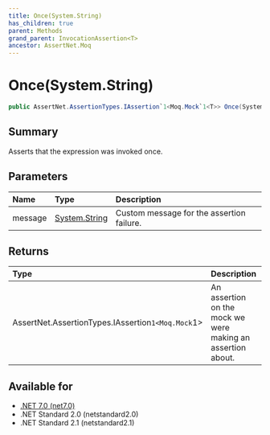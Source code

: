 ```yaml
---
title: Once(System.String)
has_children: true
parent: Methods
grand_parent: InvocationAssertion<T>
ancestor: AssertNet.Moq
---
```

# Once(System.String)

```csharp
public AssertNet.AssertionTypes.IAssertion`1<Moq.Mock`1<T>> Once(System.String message);
```

## Summary
Asserts that the expression was invoked once.

## Parameters
| Name    | Type                                                                        | Description                               |
|:--------|:----------------------------------------------------------------------------|:------------------------------------------|
| message | [System.String](https://learn.microsoft.com/en-us/dotnet/api/system.string) | Custom message for the assertion failure. |


## Returns
| Type                                                 | Description                                                 |
|:-----------------------------------------------------|:------------------------------------------------------------|
| AssertNet.AssertionTypes.IAssertion`1<Moq.Mock`1<T>> | An assertion on the mock we were making an assertion about. |

## Available for
- [.NET 7.0 (net7.0)](https://versionsof.net/core/7.0/)
- .NET Standard 2.0 (netstandard2.0)
- .NET Standard 2.1 (netstandard2.1)
